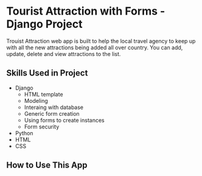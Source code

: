 # Tourist Attraction with Forms - Django Project

Trouist Attraction web app is built to help the local travel agency to keep up with all the new attractions being added all over country. You can add, update, delete and view attractions to the list. 

## Skills Used in Project
<ul>
    <li>Django
        <ul>
            <li>HTML template</li>
            <li>Modeling</li>
            <li>Interaing with database</li>
            <li>Generic form creation</li>
            <li>Using forms to create instances</li>
            <li>Form security</li>
        </ul>
    </li>
    <li>Python</li>
    <li>HTML</li>
    <li>CSS</li>
</ul>

## How to Use This App

###